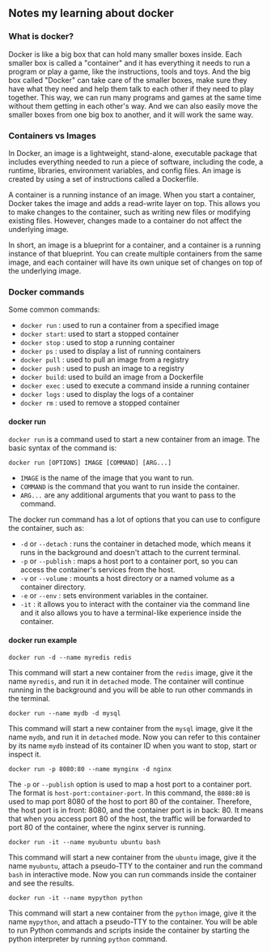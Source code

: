 ## Notes my learning about docker


### What is docker?

Docker is like a big box that can hold many smaller boxes inside. Each smaller box is called a "container" and it has everything it needs to run a program or play a game, like the instructions, tools and toys. And the big box called "Docker" can take care of the smaller boxes, make sure they have what they need and help them talk to each other if they need to play together. This way, we can run many programs and games at the same time without them getting in each other's way. And we can also easily move the smaller boxes from one big box to another, and it will work the same way.


### Containers vs Images

In Docker, an image is a lightweight, stand-alone, executable package that includes everything needed to run a piece of software, including the code, a runtime, libraries, environment variables, and config files. An image is created by using a set of instructions called a Dockerfile.

A container is a running instance of an image. When you start a container, Docker takes the image and adds a read-write layer on top. This allows you to make changes to the container, such as writing new files or modifying existing files. However, changes made to a container do not affect the underlying image.

In short, an image is a blueprint for a container, and a container is a running instance of that blueprint. You can create multiple containers from the same image, and each container will have its own unique set of changes on top of the underlying image.


### Docker commands

Some common commands:
- `docker run`  : used to run a container from a specified image
- `docker start`: used to start a stopped container
- `docker stop` : used to stop a running container
- `docker ps`   : used to display a list of running containers
- `docker pull` : used to pull an image from a registry
- `docker push` : used to push an image to a registry
- `docker build`: used to build an image from a Dockerfile
- `docker exec` : used to execute a command inside a running container
- `docker logs` : used to display the logs of a container
- `docker rm`   : used to remove a stopped container


#### docker run

`docker run` is a command used to start a new container from an image. The basic syntax of the command is:

```docker
docker run [OPTIONS] IMAGE [COMMAND] [ARG...]
```

- `IMAGE` is the name of the image that you want to run.
- `COMMAND` is the command that you want to run inside the container.
- `ARG...` are any additional arguments that you want to pass to the command.

The docker run command has a lot of options that you can use to configure the container, such as:

- `-d` or `--detach` : runs the container in detached mode, which means it runs in the background and doesn't attach to the current terminal.
- `-p` or `--publish` : maps a host port to a container port, so you can access the container's services from the host.
- `-v` or `--volume` : mounts a host directory or a named volume as a container directory.
- `-e` or `--env` : sets environment variables in the container.
- `-it` : it allows you to interact with the container via the command line and it also allows you to have a terminal-like experience inside the container.


#### docker run example

```docker
docker run -d --name myredis redis
```

This command will start a new container from the `redis` image, give it the name `myredis`, and run it in `detached` mode. The container will continue running in the background and you will be able to run other commands in the terminal.

```docker
docker run --name mydb -d mysql
```

This command will start a new container from the `mysql` image, give it the name `mydb`, and run it in `detached` mode. Now you can refer to this container by its name `mydb` instead of its container ID when you want to stop, start or inspect it.

```docker
docker run -p 8080:80 --name mynginx -d nginx
```

The `-p` or `--publish` option is used to map a host port to a container port. The format is `host-port:container-port`. In this command, the `8080:80` is used to map port 8080 of the host to port 80 of the container. Therefore, the host port is in front: 8080, and the container port is in back: 80. It means that when you access port 80 of the host, the traffic will be forwarded to port 80 of the container, where the nginx server is running.


```docker
docker run -it --name myubuntu ubuntu bash
```

This command will start a new container from the `ubuntu` image, give it the name `myubuntu`, attach a pseudo-TTY to the container and run the command `bash` in interactive mode. Now you can run commands inside the container and see the results.

```docker
docker run -it --name mypython python
```

This command will start a new container from the `python` image, give it the name `mypython`, and attach a pseudo-TTY to the container. You will be able to run Python commands and scripts inside the container by starting the python interpreter by running `python` command.